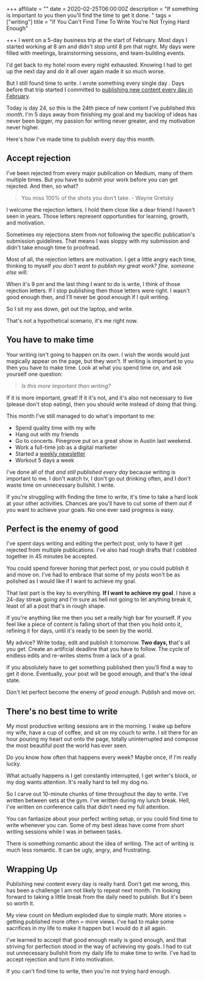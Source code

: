 +++
affiliate = ""
date = 2020-02-25T06:00:00Z
description = "If something is important to you then you'll find the time to get it done. "
tags = ["writing"]
title = "If You Can't Find Time To Write You're Not Trying Hard Enough"

+++
I went on a 5-day business trip at the start of February. Most days I started working at 8 am and didn't stop until 8 pm that night. My days were filled with meetings, brainstorming sessions, and team-building events.

I'd get back to my hotel room every night exhausted. Knowing I had to get up the next day and do it all over again made it so much worse.

But I still found time to write. I wrote something every single day . Days before that trip started I committed to [publishing new content every day in February](https://nicklafferty.com/blog/why-im-publishing-new-content-every-day-in-february/).

Today is day 24, so this is the 24th piece of new content I've published _this month_. I'm 5 days away from finishing my goal and my backlog of ideas has never been bigger, my passion for writing never greater, and my motivation never higher.

Here's how I've made time to publish every day this month.

## Accept rejection

I've been rejected from every major publication on Medium, many of them multiple times. But you have to submit your work before you can get rejected. And then, so what?

> You miss 100% of the shots you don't take. - Wayne Gretsky

I welcome the rejection letters. I hold them close like a dear friend I haven't seen in years. Those letters represent opportunities for learning, growth, and motivation.

Sometimes my rejections stem from not following the specific publication's submission guidelines. That means I was sloppy with my submission and didn't take enough time to proofread.

Most of all, the rejection letters are motivation. I get a little angry each time, thinking to myself _you don't want to publish my great work? fine. someone else will_.

When it's 9 pm and the last thing I want to do is write, I think of those rejection letters. If I stop publishing then those letters were right. I wasn't good enough then, and I'll never be good enough if I quit writing.

So I sit my ass down, get out the laptop, and write.

That's not a hypothetical scenario, it's me right now.

## You have to make time

Your writing isn't going to happen on its own. I wish the words would just magically appear on the page, but they won't. If writing is important to you then you have to make time. Look at what you spend time on, and ask yourself one question:

> _Is this more important than writing?_

If it is more important, great! If it it's not, and it's also not necessary to live (please don't stop eating), then you should write instead of doing that thing.

This month I've still managed to do what's important to me:

* Spend quality time with my wife
* Hang out with my friends
* Go to concerts. Pinegrove put on a great show in Austin last weekend.
* Work a full-time job as a digital marketer
* Started a [weekly newsletter](https://1word.email/)
* Workout 5 days a week

I've done all of that _and still published every day_ because writing is important to me. I don't watch tv, I don't go out drinking often, and I don't waste time on unnecessary bullshit. I write.

If you're struggling with finding the time to write, it's time to take a hard look at your other activities. Chances are you'll have to cut some of them out if you want to achieve your goals. No one ever said progress is easy.

## Perfect is the enemy of good

I've spent days writing and editing the perfect post, only to have it get rejected from multiple publications. I've also had rough drafts that I cobbled together in 45 minutes be accepted.

You could spend forever honing that perfect post, or you could publish it and move on. I've had to embrace that some of my posts won't be as polished as I would like if I want to achieve my goal.

That last part is the key to everything. **If I want to achieve my goal**. I have a 24-day streak going and I'm sure as hell not going to let anything break it, least of all a post that's in rough shape.

If you're anything like me then you set a really high bar for yourself. If you feel like a piece of content is falling short of that then you hold onto it, refining it for days, until it's ready to be seen by the world.

My advice? Write today, edit and publish it tomorrow. **Two days, t**hat's all you get. Create an artificial deadline that you have to follow. The cycle of endless edits and re-writes stems from a lack of a goal.

If you absolutely have to get something published then you'll find a way to get it done. Eventually, your post will be good enough, and that's the ideal state.

Don't let perfect become the enemy of _good enough_. Publish and move on.

## There's no best time to write

My most productive writing sessions are in the morning. I wake up before my wife, have a cup of coffee, and sit on my couch to write. I sit there for an hour pouring my heart out onto the page, totally uninterrupted and compose the most beautiful post the world has ever seen.

Do you know how often that happens every week? Maybe once, if I'm really lucky.

What actually happens is I get constantly interrupted, I get writer's block, or my dog wants attention. It's really hard to tell my dog no.

So I carve out 10-minute chunks of time throughout the day to write. I've written between sets at the gym. I've written during my lunch break. Hell, I've written on conference calls that didn't need my full attention.

You can fantasize about your perfect writing setup, or you could find time to write whenever you can. Some of my best ideas have come from short writing sessions while I was in between tasks.

There is something romantic about the idea of writing. The act of writing is much less romantic. It can be ugly, angry, and frustrating.

## Wrapping Up

Publishing new content every day is really hard. Don't get me wrong, this has been a challenge I am not likely to repeat next month. I'm looking forward to taking a little break from the daily need to publish. But it's been so worth it.

My view count on Medium exploded due to simple math. More stories = getting published more often = more views. I've had to make some sacrifices in my life to make it happen but I would do it all again.

I've learned to accept that good enough really is good enough, and that striving for perfection stood in the way of achieving my goals. I had to cut out unnecessary bullshit from my daily life to make time to write. I've had to accept rejection and turn it into motivation.

If you can't find time to write, then you're not trying hard enough.